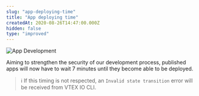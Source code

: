 ```yaml
---
slug: "app-deploying-time"
title: "App deploying time"
createdAt: 2020-08-26T14:47:00.000Z
hidden: false
type: "improved"
---
```


![App Development](https://cdn.jsdelivr.net/gh/vtexdocs/dev-portal-content@main/images/app-deploying-time-0.png)

Aiming to strengthen the security of our development process, published apps will now have to wait 7 minutes until they become able to be deployed.

> ℹ️ If this timing is not respected, an `Invalid state transition` error will be received from VTEX IO CLI.
